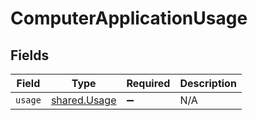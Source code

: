# ComputerApplicationUsage


## Fields

| Field                                        | Type                                         | Required                                     | Description                                  |
| -------------------------------------------- | -------------------------------------------- | -------------------------------------------- | -------------------------------------------- |
| `usage`                                      | [shared.Usage](../../models/shared/usage.md) | :heavy_minus_sign:                           | N/A                                          |